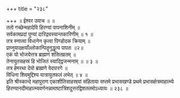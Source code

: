 +++
title = "२३८"

+++
॥ ईश्वर उवाच ॥ ॥  
ततो गच्छेन्महादेवि हिरण्यां पापनाशिनीम् ॥  
सर्वकामप्रदां पुण्यां दारिद्र्यस्यान्तकारिणीम् ॥ १ ॥  
तत्र स्नात्वा विधानेन कृत्वा पिण्डोदक क्रियाम् ॥  
प्राप्नुयादक्षयाँल्लोकान्पितॄनुद्धृत्य पापतः ॥२॥  
एकं यो भोजयेत्तत्र ब्राह्मणं शंसितव्रतम् ॥  
तेनायुतसहस्रं हि भोजितं स्याद्द्विजन्मनाम् ॥ ॥ ३ ॥  
तत्र हेमरथा देयो ब्राह्मणे वेदपारगे ॥  
विधिना शिवमुद्दिश्य यात्रायुतफलं लभेत् ॥ ४ ॥  
इति श्रीस्कान्दे महापुराण एकाशीतिसाहस्र्यां संहिताया सप्तमे प्रभासखण्डे प्रथमे प्रभासक्षेत्रमाहात्म्ये हिरण्यानदीमाहात्म्यवर्णनन्नामाष्टात्रिंशदुत्तरद्विशततमोऽध्यायः ॥ २३८ ॥